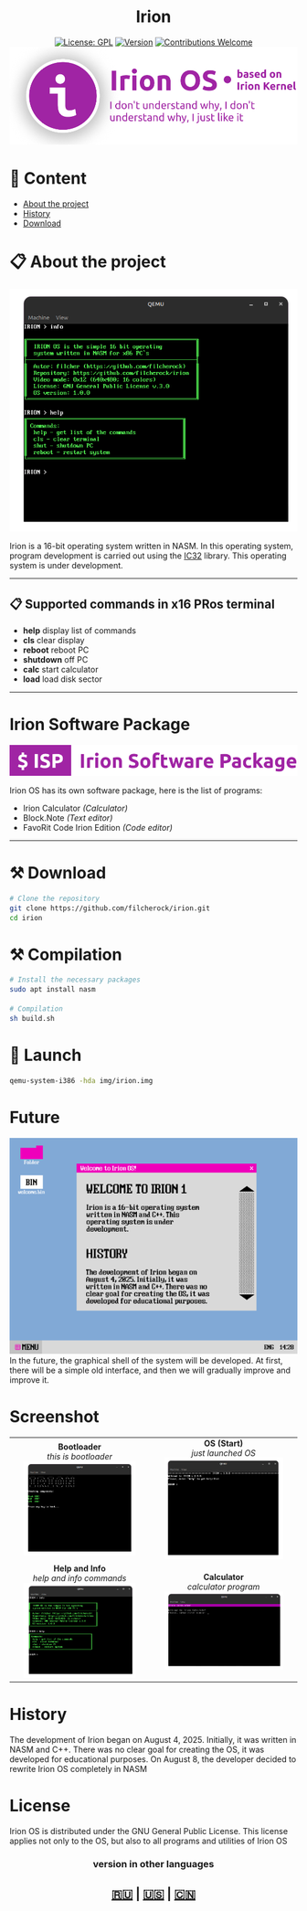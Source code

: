 <div align="center">
<h1>Irion</h1>
  
[![License: GPL](https://img.shields.io/badge/License-GPL-yellow.svg)](#)
[![Version](https://img.shields.io/badge/version-1.0.0-blue.svg)](#)
[![Contributions Welcome](https://img.shields.io/badge/contributions-welcome-brightgreen.svg)](#)
<img src="iprev1.png">

</div>

# 📝 Content
- [About the project](#About-the-project)
- [History](#History)
- [Download](#Download)

# 📋 About the project
<img src="os1.png">

Irion is a 16-bit operating system written in NASM. In this operating system, program development is carried out using the [IC32](https://github.com/filcherock/ic32) library. This operating system is under development.

---

## 📋 Supported commands in x16 PRos terminal

- **help** display list of commands
- **cls** clear display
- **reboot** reboot PC
- **shutdown** off PC
- **calc** start calculator
- **load** load disk sector

---

# Irion Software Package
<img src="isp.png">

Irion OS has its own software package, here is the list of programs:
- Irion Calculator *(Calculator)*
- Block.Note *(Text editor)*
- FavoRit Code Irion Edition *(Code editor)*

---

# ⚒️ Download
``` bash
# Clone the repository
git clone https://github.com/filcherock/irion.git
cd irion

```

# ⚒️ Compilation
``` bash
# Install the necessary packages
sudo apt install nasm

# Compilation
sh build.sh
```

# 🚀 Launch
``` bash
qemu-system-i386 -hda img/irion.img
```

# Future
<img src="irionGUI.png">
In the future, the graphical shell of the system will be developed. At first, there will be a simple old interface, and then we will gradually improve and improve it.

# Screenshot

<div align="center">
  <table>
    <tr>
      <td align="center">
        <strong>Bootloader</strong><br>
        <em>this is bootloader</em><br>
        <img src="boot1.png" width="85%">
      </td>
      <td align="center">
        <strong>OS (Start)</strong><br>
        <em>just launched OS</em><br>
        <img src="startOS.png" width="85%">
      </td>
    </tr>
    <tr>
      <td align="center">
        <strong>Help and Info</strong><br>
        <em>help and info commands</em><br>
        <img src="os1.png" width="85%">
      </td>
      <td align="center">
        <strong>Calculator</strong><br>
        <em>calculator program</em><br>
        <img src="calc.png" width="85%">
      </td>
    </tr>
  </table>
</div>

# History
The development of Irion began on August 4, 2025. Initially, it was written in NASM and C++. There was no clear goal for creating the OS, it was developed for educational purposes. On August 8, the developer decided to rewrite Irion OS completely in NASM

# License
Irion OS is distributed under the GNU General Public License. This license applies not only to the OS, but also to all programs and utilities of Irion OS

<div align="center">
  <h3>version in other languages</h3>
  <h2><a href="https://github.com/filcherock/irion/blob/main/README_RU.md">🇷🇺</a> | <a href="https://github.com/filcherock/irion/blob/main/README.md">🇺🇸</a> | <a href="https://github.com/filcherock/irion/blob/main/README_CH.md">🇨🇳</a></h2>
</div>
